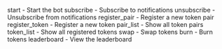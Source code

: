 start - Start the bot
subscribe - Subscribe to notifications
unsubscribe - Unsubscribe from notifications
register_pair - Register a new token pair
register_token - Register a new token
pair_list - Show all token pairs
token_list - Show all registered tokens
swap - Swap tokens
burn - Burn tokens
leaderboard - View the leaderboard
